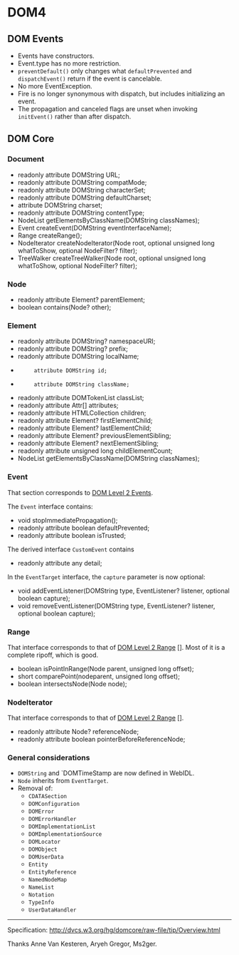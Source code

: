 DOM4
====


DOM Events
----------

- Events have constructors.
- Event.type has no more restriction.
- `preventDefault()` only changes what `defaultPrevented` and
  `dispatchEvent()` return if the event is cancelable.
- No more EventException.
- Fire is no longer synonymous with dispatch, but includes initializing an
  event.
- The propagation and canceled flags are unset when invoking `initEvent()`
  rather than after dispatch.


DOM Core
--------

### Document

- readonly attribute DOMString URL;
- readonly attribute DOMString compatMode;
- readonly attribute DOMString characterSet;
- readonly attribute DOMString defaultCharset;
- attribute DOMString charset;
- readonly attribute DOMString contentType;
- NodeList getElementsByClassName(DOMString classNames);
- Event createEvent(DOMString eventInterfaceName);
- Range createRange();
- NodeIterator createNodeIterator(Node root, optional unsigned long
  whatToShow, optional NodeFilter? filter);
- TreeWalker createTreeWalker(Node root, optional unsigned long whatToShow,
  optional NodeFilter? filter);

### Node

- readonly attribute Element? parentElement;
- boolean contains(Node? other);

### Element

- readonly attribute DOMString? namespaceURI;
- readonly attribute DOMString? prefix;
- readonly attribute DOMString localName;
-          attribute DOMString id;
-          attribute DOMString className;
- readonly attribute DOMTokenList classList;
- readonly attribute Attr[] attributes;
- readonly attribute HTMLCollection children;
- readonly attribute Element? firstElementChild;
- readonly attribute Element? lastElementChild;
- readonly attribute Element? previousElementSibling;
- readonly attribute Element? nextElementSibling;
- readonly attribute unsigned long childElementCount;
- NodeList getElementsByClassName(DOMString classNames);

### Event

That section corresponds to
[DOM Level 2 Events](http://www.w3.org/TR/DOM-Level-2-Events/events.html).

The `Event` interface contains:

- void stopImmediatePropagation();
- readonly attribute boolean defaultPrevented;
- readonly attribute boolean isTrusted;

The derived interface `CustomEvent` contains

- readonly attribute any detail;

In the `EventTarget` interface, the `capture` parameter is now optional:

- void addEventListener(DOMString type, EventListener? listener, optional
  boolean capture);
- void removeEventListener(DOMString type, EventListener? listener, optional
  boolean capture);


### Range

That interface corresponds to that of [DOM Level 2 Range] [].
Most of it is a complete ripoff, which is good.

  [DOM Level 2 Range]: http://www.w3.org/TR/DOM-Level-2-Traversal-Range/ranges.html

- boolean isPointInRange(Node parent, unsigned long offset);
- short comparePoint(nodeparent, unsigned long offset);
- boolean intersectsNode(Node node);


### NodeIterator

That interface corresponds to that of [DOM Level 2 Range] [].

- readonly attribute Node? referenceNode;
- readonly attribute boolean pointerBeforeReferenceNode;


### General considerations

- `DOMString` and `DOMTimeStamp are now defined in WebIDL.
- `Node` inherits from `EventTarget`.
- Removal of: 
  * `CDATASection`
  * `DOMConfiguration`
  * `DOMError`
  * `DOMErrorHandler`
  * `DOMImplementationList`
  * `DOMImplementationSource`
  * `DOMLocator`
  * `DOMObject`
  * `DOMUserData`
  * `Entity`
  * `EntityReference`
  * `NamedNodeMap`
  * `NameList`
  * `Notation`
  * `TypeInfo`
  * `UserDataHandler`


- - -

Specification: <http://dvcs.w3.org/hg/domcore/raw-file/tip/Overview.html>

Thanks Anne Van Kesteren, Aryeh Gregor, Ms2ger.
